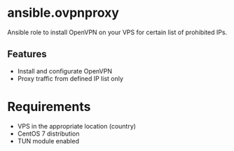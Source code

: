 # ansible.ovpnproxy
Ansible role to install OpenVPN on your VPS for certain list of prohibited IPs.
## Features
* Install and configurate OpenVPN
* Proxy traffic from defined IP list only
# Requirements
* VPS in the appropriate location (country)
* CentOS 7 distribution
* TUN module enabled
